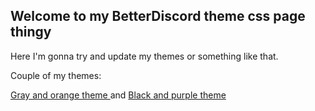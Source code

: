 ## Welcome to my BetterDiscord theme css page thingy

Here I'm gonna try and update my themes or something like that. 


Couple of my themes:


<a href="https://striderg.github.io/gor.theme.css" download rel="noopener noreferrer" target="_blank">
  Gray and orange theme
 </a>
 and
<a href="https://striderg.github.io/bp.theme.css" download rel="noopener noreferrer" target="_blank">
  Black and purple theme
 </a>

